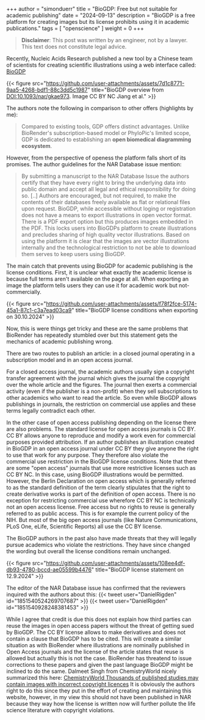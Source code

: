 +++
author = "simonduerr"
title = "BioGDP: Free but not suitable for academic publishing"
date = "2024-09-13"
description = "BioGDP is a free platform for creating images but its license prohibits using it in academic publications."
tags = [
    "openscience"
]
weight = 0
+++

<script async src="https://platform.twitter.com/widgets.js" charset="utf-8"></script>

>**Disclaimer**: This post was written by an engineer, not by a lawyer. This text does not constitute legal advice.

Recently, Nucleic Acids Research published a new tool by a Chinese team of scientists for creating scientific illustrations using a web interface called: [BioGDP](https://biogdp.com)

{{< figure src="https://github.com/user-attachments/assets/7d1c8771-9aa5-4268-bdf1-88c3dd5c1987" title="BioGDP overview from [DOI:10.1093/nar/gkae973](https://doi.org/10.1093/nar/gkae973). Image CC BY NC Jiang et al." >}}

The authors note the following in comparison to other offers (highlights by me):
>Compared to existing tools, GDP offers distinct advantages. Unlike BioRender's subscription-based model or PhyloPic's limited scope, GDP is dedicated to establishing an **open biomedical diagramming ecosystem**.

However, from the perspective of openess the platform falls short of its promises. 
The author guidelines for the NAR Database issue mention: 
> By submitting a manuscript to the NAR Database Issue the authors certify that they have every right to bring the underlying data into public domain and accept all legal and ethical responsibility for doing so. [..] Authors are encouraged, but not required, to make the contents of their databases freely available as flat or relational files upon request.
BioGDP, while accessible without loging or registration does not have a means to export illustrations in open vector format. There is a PDF export option but this produces images embedded in the PDF.
This locks users into BioGDPs platform to create illustrations and precludes sharing of high quality vector illustrations. Based on using the platform it is clear that the images are vector illustrations internally and the technological restriction to not be able to download them serves to keep users using BioGDP.

The main catch that prevents using BioGDP for academic publishing is the license conditions. First, it is unclear what exactly the academic license is because full terms aren't available on the page at all. 
When exporting an image the platform tells users they can use it for academic work but not-commercially. 

{{< figure src="https://github.com/user-attachments/assets/f78f2fce-5174-45a1-87c1-c3a7ead03ca9" title="BioGDP license conditions when exporting on 30.10.2024" >}}

Now, this is were things get tricky and these are the same problems that BioRender has repeatedly stumbled over but this statement gets the mechanics of academic publishing wrong. 

There are two routes to publish an article: in a closed journal operating in a subscription model and in an open access journal. 

For a closed access journal, the academic authors usually sign a copyright transfer agreement with the journal which gives the journal the copyright over the whole article and the figures. The journal then exerts a commercial activity (even if the publisher is a non-profit) when they sell subscriptions to other academics who want to read the article. 
So even while BioGDP allows publishings in journals, the restriction on commercial use applies and these terms legally contradict each other. 

In the other case of open access publishing depending on the license there are also problems. The standard license for open access journals is CC BY. CC BY allows anyone to reproduce and modify a work even for commercial purposes provided attribution. 
If an author publishes an illustration created in BioGDP in an open access journal under CC BY they give anyone the right to use that work for any purpose. 
They therefore also violate the commercial use restriction in the BioGDP license conditions. 
Note that there are some "open access" journals that use more restrictive licenses such as CC BY NC. In this case, using BioGDP illustrations would be permitted. However, the Berlin Declaration on open access which is generally referred to as the standard definition of the term clearly stipulates that the right to  create derivative works is part of the definition of open access. There is no exception for restricting commercial use wherefore CC BY NC is technically not an open access license. 
Free access but no rights to reuse is generally referred to as public access. This is for example the current policy of the NIH. But most of the big open access journals (like Nature Communications, PLoS One, eLife, Scientific Reports) all use the CC BY license. 

The BioGDP authors in the past also have made threats that they will legally pursue academics who violate the restrictions. They have since changed the wording but overall the license conditions remain unchanged. 

{{< figure src="https://github.com/user-attachments/assets/108ee4df-db93-4780-bccd-ae05599b4476" title="BioGDP license statement on 12.9.2024" >}}

The editor of the NAR Database issue has confirmed that the reviewers inquired with the authors about this:
{{< tweet user="DanielRigden" id="1851540524269707687" >}}
{{< tweet user="DanielRigden" id="1851540928248381453" >}}

While I agree that credit is due this does not explain how third parties can reuse the images in open access papers without the threat of getting sued by BioGDP. 
The CC BY license allows to make derivatives and does not contain a clause that BioGDP has to be cited. This will create a similar situation as with BioRender where illustrations are nominally published in Open Access journals and the license of the article states that reuse is allowed but actually this is not the case. BioRender has threatend to issue corrections to these papers and given the past language BioGDP might be inclined to do the same.  Dalmeet Singh from ChemistryWorld nicely summarized this here: [ChemistryWorld Thousands of published studies may contain images with incorrect copyright licences](https://www.chemistryworld.com/news/thousands-of-published-studies-may-contain-images-with-incorrect-copyright-licences/4020367.article)
It is obviously the authors right to do this since they put in the effort of creating and maintaining this website, however, in my view this should not have been published in NAR because they way how the license is written now will further pollute the life science literature with copyright violations. 




